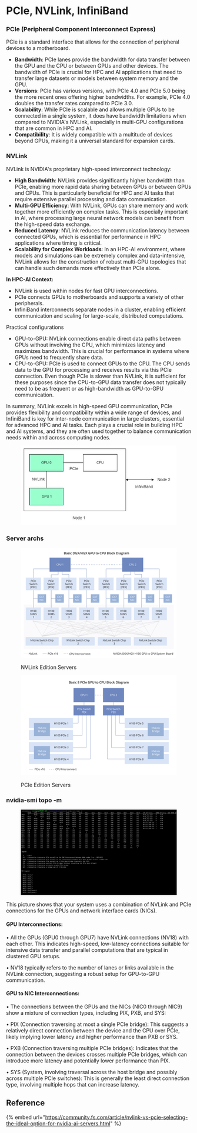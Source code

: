 # PCIe, NVLink, InfiniBand

### PCIe (Peripheral Component Interconnect Express)

PCIe is a standard interface that allows for the connection of peripheral devices to a motherboard.&#x20;

* **Bandwidth**: PCIe lanes provide the bandwidth for data transfer between the GPU and the CPU or between GPUs and other devices. The bandwidth of PCIe is crucial for HPC and AI applications that need to transfer large datasets or models between system memory and the GPU.
* **Versions**: PCIe has various versions, with PCIe 4.0 and PCIe 5.0 being the more recent ones offering higher bandwidths. For example, PCIe 4.0 doubles the transfer rates compared to PCIe 3.0.
* **Scalability**: While PCIe is scalable and allows multiple GPUs to be connected in a single system, it does have bandwidth limitations when compared to NVIDIA's NVLink, especially in multi-GPU configurations that are common in HPC and AI.
* **Compatibility**: It is widely compatible with a multitude of devices beyond GPUs, making it a universal standard for expansion cards.

### NVLink

NVLink is NVIDIA's proprietary high-speed interconnect technology:

* **High Bandwidth**: NVLink provides significantly higher bandwidth than PCIe, enabling more rapid data sharing between GPUs or between GPUs and CPUs. This is particularly beneficial for HPC and AI tasks that require extensive parallel processing and data communication.
* **Multi-GPU Efficiency**: With NVLink, GPUs can share memory and work together more efficiently on complex tasks. This is especially important in AI, where processing large neural network models can benefit from the high-speed data exchange.
* **Reduced Latency**: NVLink reduces the communication latency between connected GPUs, which is essential for performance in HPC applications where timing is critical.
* **Scalability for Complex Workloads**: In an HPC-AI environment, where models and simulations can be extremely complex and data-intensive, NVLink allows for the construction of robust multi-GPU topologies that can handle such demands more effectively than PCIe alone.

**In HPC-AI Context:**

* NVLink is used within nodes for fast GPU interconnections.
* PCIe connects GPUs to motherboards and supports a variety of other peripherals.
* InfiniBand interconnects separate nodes in a cluster, enabling efficient communication and scaling for large-scale, distributed computations.

Practical configurations

* GPU-to-GPU: NVLink connections enable direct data paths between GPUs without involving the CPU, which minimizes latency and maximizes bandwidth. This is crucial for performance in systems where GPUs need to frequently share data.
* CPU-to-GPU: PCIe is used to connect GPUs to the CPU. The CPU sends data to the GPU for processing and receives results via this PCIe connection. Even though PCIe is slower than NVLink, it is sufficient for these purposes since the CPU-to-GPU data transfer does not typically need to be as frequent or as high-bandwidth as GPU-to-GPU communication.

In summary, NVLink excels in high-speed GPU communication, PCIe provides flexibility and compatibility within a wide range of devices, and InfiniBand is key for inter-node communication in large clusters, essential for advanced HPC and AI tasks. Each plays a crucial role in building HPC and AI systems, and they are often used together to balance communication needs within and across computing nodes.

<figure><img src="../.gitbook/assets/conn.jpg" alt=""><figcaption></figcaption></figure>

### Server archs

<figure><img src="../.gitbook/assets/image (3) (1) (1).png" alt=""><figcaption><p>NVLink Edition Servers</p></figcaption></figure>

<figure><img src="../.gitbook/assets/image (1) (1) (1) (1) (1).png" alt=""><figcaption><p>PCIe Edition Servers</p></figcaption></figure>

### nvidia-smi topo -m

<figure><img src="../.gitbook/assets/image (2) (1) (1) (1).png" alt=""><figcaption></figcaption></figure>

This picture shows that your system uses a combination of NVLink and PCIe connections for the GPUs and network interface cards (NICs).

#### GPU Interconnections:

• All the GPUs (GPU0 through GPU7) have NVLink connections (NV18) with each other. This indicates high-speed, low-latency connections suitable for intensive data transfer and parallel computations that are typical in clustered GPU setups.

• NV18 typically refers to the number of lanes or links available in the NVLink connection, suggesting a robust setup for GPU-to-GPU communication.

#### GPU to NIC Interconnections:

• The connections between the GPUs and the NICs (NIC0 through NIC9) show a mixture of connection types, including PIX, PXB, and SYS:

• PIX (Connection traversing at most a single PCIe bridge): This suggests a relatively direct connection between the device and the CPU over PCIe, likely implying lower latency and higher performance than PXB or SYS.

• PXB (Connection traversing multiple PCIe bridges): Indicates that the connection between the devices crosses multiple PCIe bridges, which can introduce more latency and potentially lower performance than PIX.

• SYS (System, involving traversal across the host bridge and possibly across multiple PCIe switches): This is generally the least direct connection type, involving multiple hops that can increase latency.

## Reference

{% embed url="https://community.fs.com/article/nvlink-vs-pcie-selecting-the-ideal-option-for-nvidia-ai-servers.html" %}

